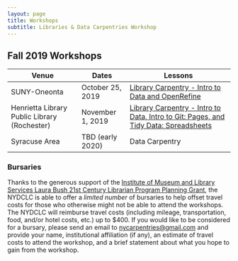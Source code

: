 ```yaml
---
layout: page
title: Workshops
subtitle: Libraries & Data Carpentries Workshop
---
```


## Fall 2019 Workshops

Venue | Dates | Lessons
---|---|---
SUNY-Oneonta | October 25, 2019 | [Library Carpentry - Intro to Data and OpenRefine](https://nydclc.github.io/2019-10-25-oneonta/)
Henrietta Library Public Library (Rochester) | November 1, 2019 | [Library Carpentry - Intro to Data, Intro to Git: Pages, and Tidy Data: Spreadsheets](https://nydclc.github.io/2019-11-01-rochester/)
Syracuse Area | TBD (early 2020)  | Data Carpentry


### Bursaries

Thanks to the generous support of the [Institute of Museum and Library Services Laura Bush 21st Century Librarian Program Planning Grant](https://www.imls.gov/grants/awarded/re-11-19-0047-19), the NYDCLC is able to offer a *limited number* of bursaries to help offset travel costs for those who otherwise might not be able to attend the workshops. The NYDCLC will reimburse travel costs (including mileage, transportation, food, and/or hotel costs, etc.) up to $400. If you would like to be considered for a bursary, please send an email to nycarpentries@gmail.com and provide your name, institutional affiliation (if any), an estimate of travel costs to attend the workshop, and a brief statement about what you hope to gain from the workshop.
